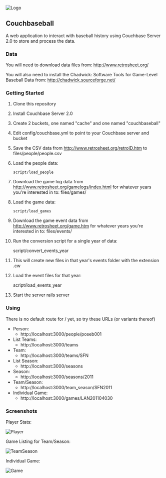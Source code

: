 ![Logo](https://raw.github.com/mschoch/couchbaseball/master/doc/couchbaseball_logo.png)
## Couchbaseball

A web application to interact with baseball history using Couchbase Server 2.0 to store and process the data.

### Data

You will need to download data files from: http://www.retrosheet.org/

You will also need to install the Chadwick: Software Tools for Game-Level Baseball Data from: http://chadwick.sourceforge.net/

### Getting Started

1.  Clone this repository
2.  Install Couchbase Server 2.0
3.  Create 2 buckets, one named "cache" and one named "couchbaseball"
4.  Edit config/couchbase.yml to point to your Couchbase server and bucket
5.  Save the CSV data from http://www.retrosheet.org/retroID.htm to files/people/people.csv
6.  Load the people data:

        script/load_people

7.  Download the game log data from http://www.retrosheet.org/gamelogs/index.html for whatever years you're interested in to: files/games/
8.  Load the game data:

        script/load_games

9.  Download the game event data from http://www.retrosheet.org/game.htm for whatever years you're interested in to: files/events/<year>
10.  Run the conversion script for a single year of data:

        script/convert_events_year <year>

11.  This will create new files in that year's events folder with the extension .cw
12.  Load the event files for that year:

        script/load_events_year <year>

13.  Start the server
        rails server
        
### Using

There is no default route for / yet, so try these URLs (or variants thereof)

* Person:
  * http://localhost:3000/people/poseb001
* List Teams:
  * http://localhost:3000/teams
* Team:
  * http://localhost:3000/teams/SFN
* List Season:
  * http://localhost:3000/seasons
* Season:
  * http://localhost:3000/seasons/2011
* Team/Season:
  * http://localhost:3000/team_season/SFN2011
* Individual Game:
  * http://localhost:3000/games/LAN201104030

    
### Screenshots

Player Stats:

![Player](https://raw.github.com/mschoch/couchbaseball/master/doc/people.png)

Game Listing for Team/Season:

![TeamSeason](https://raw.github.com/mschoch/couchbaseball/master/doc/teamseason.png)

Individual Game:

![Game](https://raw.github.com/mschoch/couchbaseball/master/doc/game.png)
